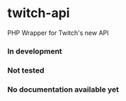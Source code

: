 # twitch-api
PHP Wrapper for Twitch's new API

### In development
### Not tested
### No documentation available yet
